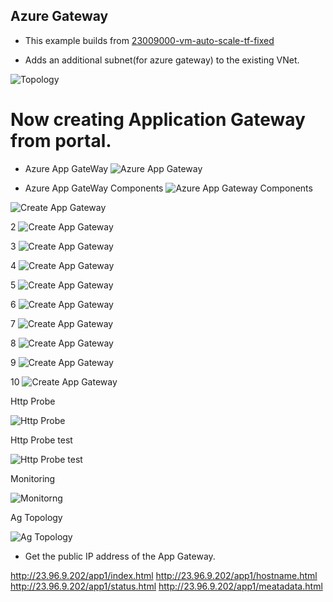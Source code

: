 ## Azure Gateway

 - This example builds from [23009000-vm-auto-scale-tf-fixed](https://github.com/AvtsVivek/AzureWithTerraformAdvanced/tree/main/iac/23009000-vm-auto-scale-tf-fixed)

- Adds an additional subnet(for azure gateway) to the existing VNet.

![Topology](./Images/topology.svg)

# Now creating Application Gateway from portal.

- Azure App GateWay
![Azure App Gateway](./Images/AzureAppGateWay1.jpg)

- Azure App GateWay Components
![Azure App Gateway Components](./Images/AzureAppGateWay2.jpg)


![Create App Gateway](./Images/CreateApplicationGateWay.jpg)

2
![Create App Gateway](./Images/CreateApplicationGateWay2.jpg)

3
![Create App Gateway](./Images/CreateApplicationGateWay3.jpg)

4
![Create App Gateway](./Images/CreateApplicationGateWay4.jpg)

5
![Create App Gateway](./Images/CreateApplicationGateWay5.jpg)

6
![Create App Gateway](./Images/CreateApplicationGateWay6.jpg)

7
![Create App Gateway](./Images/CreateApplicationGateWay7.jpg)

8
![Create App Gateway](./Images/CreateApplicationGateWay8.jpg)

9
![Create App Gateway](./Images/CreateApplicationGateWay9.jpg)

10
![Create App Gateway](./Images/CreateApplicationGateWay10.jpg)

Http Probe

![Http Probe](./Images/Http-probe.jpg)

Http Probe test

![Http Probe test](./Images/Http-probe2.jpg)

Monitoring

![Monitorng](./Images/MonitorngBackendHealth.jpg)

Ag Topology

![Ag Topology](./Images/AgTopology.svg)

 - Get the public IP address of the App Gateway.

http://23.96.9.202/app1/index.html
http://23.96.9.202/app1/hostname.html
http://23.96.9.202/app1/status.html
http://23.96.9.202/app1/meatadata.html
